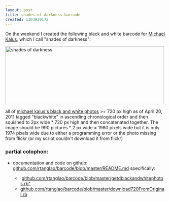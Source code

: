 ```yaml
---
layout: post
title: shades of darkness barcode
created: 1303920172
---
```

<p>On the weekend I created the following black and white barcode for <a href="http://www.flickr.com/photos/darkness">Michael Kalus</a>, which I call "shades of darkness":</p><p><a title="shades of darkness by roland, on Flickr" href="http://www.flickr.com/photos/roland/5644896996/"><img src="http://farm6.static.flickr.com/5065/5644896996_647a4d4cde.jpg" alt="shades of darkness" width="500" height="182" /></a></p><p>all of <a href="http://www.flickr.com/photos/darkness">michael kalus's black and white photos</a> &gt;= 720 px high as of April 20, 2011 tagged "blackwhite" in ascending chronological order and then squished to 2px wide * 720 px high and then concatenated together. The image should be 990 pictures * 2 px wide = 1980 pixels wide but it is only 1974 pixels wide due to either a programming error or the photo missing from flickr (or my script couldn't download it from flickr)</p><h3>partial colophon:</h3><ul><li>documentation and code on github: <a href="https://github.com/rtanglao/barcode/blob/master/README.md">github.com/rtanglao/barcode/blob/master/README.md</a> specifically:</li><ul><li>&nbsp;<a href="https://github.com/rtanglao/barcode/blob/master/getdblackandwhitephotos.rb">github.com/rtanglao/barcode/blob/master/getdblackandwhitephotos.rb"</a></li><li><a href="https://github.com/rtanglao/barcode/blob/master/download720FromOriginal.rb">github.com/rtanglao/barcode/blob/master/download720FromOriginal.rb</a></li></ul></ul>
